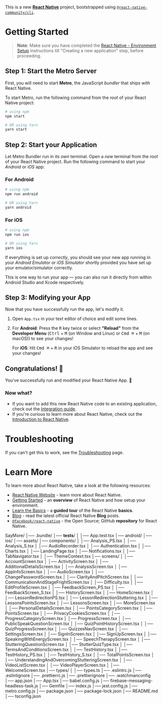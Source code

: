 This is a new [**React Native**](https://reactnative.dev) project, bootstrapped using [`@react-native-community/cli`](https://github.com/react-native-community/cli).

# Getting Started

> **Note**: Make sure you have completed the [React Native - Environment Setup](https://reactnative.dev/docs/environment-setup) instructions till "Creating a new application" step, before proceeding.

## Step 1: Start the Metro Server

First, you will need to start **Metro**, the JavaScript _bundler_ that ships _with_ React Native.

To start Metro, run the following command from the _root_ of your React Native project:

```bash
# using npm
npm start

# OR using Yarn
yarn start
```

## Step 2: Start your Application

Let Metro Bundler run in its _own_ terminal. Open a _new_ terminal from the _root_ of your React Native project. Run the following command to start your _Android_ or _iOS_ app:

### For Android

```bash
# using npm
npm run android

# OR using Yarn
yarn android
```

### For iOS

```bash
# using npm
npm run ios

# OR using Yarn
yarn ios
```

If everything is set up _correctly_, you should see your new app running in your _Android Emulator_ or _iOS Simulator_ shortly provided you have set up your emulator/simulator correctly.

This is one way to run your app — you can also run it directly from within Android Studio and Xcode respectively.

## Step 3: Modifying your App

Now that you have successfully run the app, let's modify it.

1. Open `App.tsx` in your text editor of choice and edit some lines.
2. For **Android**: Press the <kbd>R</kbd> key twice or select **"Reload"** from the **Developer Menu** (<kbd>Ctrl</kbd> + <kbd>M</kbd> (on Window and Linux) or <kbd>Cmd ⌘</kbd> + <kbd>M</kbd> (on macOS)) to see your changes!

   For **iOS**: Hit <kbd>Cmd ⌘</kbd> + <kbd>R</kbd> in your iOS Simulator to reload the app and see your changes!

## Congratulations! :tada:

You've successfully run and modified your React Native App. :partying_face:

### Now what?

- If you want to add this new React Native code to an existing application, check out the [Integration guide](https://reactnative.dev/docs/integration-with-existing-apps).
- If you're curious to learn more about React Native, check out the [Introduction to React Native](https://reactnative.dev/docs/getting-started).

# Troubleshooting

If you can't get this to work, see the [Troubleshooting](https://reactnative.dev/docs/troubleshooting) page.

# Learn More

To learn more about React Native, take a look at the following resources:

- [React Native Website](https://reactnative.dev) - learn more about React Native.
- [Getting Started](https://reactnative.dev/docs/environment-setup) - an **overview** of React Native and how setup your environment.
- [Learn the Basics](https://reactnative.dev/docs/getting-started) - a **guided tour** of the React Native **basics**.
- [Blog](https://reactnative.dev/blog) - read the latest official React Native **Blog** posts.
- [`@facebook/react-native`](https://github.com/facebook/react-native) - the Open Source; GitHub **repository** for React Native.

SayMore/
│── .bundle/
│── **tests**/
│ │── App.test.tsx
│── android/
│── ios/
│── assets/
│── components/
│ │── Analysis_PS.tsx
│ │── Analysis_S.tsx
│ │── AudioRecorder.tsx
│ │── Authentication.tsx
│ │── Charts.tsx
│ │── LandingPage.tsx
│ │── Notifications.tsx
│ │── TabNavigator.tsx
│ │── ThemeContext.tsx
│── screens/
│ │── AccountScreen.tsx
│ │── ActivityScreen.tsx
│ │── AdditionalDetailsScreen.tsx
│ │── AnalysisScreen.tsx
│ │── AppInfoScreen.tsx
│ │── AudioScreen.tsx
│ │── ChangePasswordScreen.tsx
│ │── ClarityAndPitchScreen.tsx
│ │── CommunicationAndStageFrightScreen.tsx
│ │── Difficulty.tsx
│ │── EditProfileScreen.tsx
│ │── FeedbackScreen_PS.tsx
│ │── FeedbackScreen_S.tsx
│ │── HistoryScreen.tsx
│ │── HomeScreen.tsx
│ │── LessonRedirectionPS.tsx
│ │── LessonRedirectionStuttering.tsx
│ │── LessonsPointsScreen.tsx
│ │── LessonsScreen.tsx
│ │── MoreScreen.tsx
│ │── PersonalDetailsScreen.tsx
│ │── PointsCategoryScreen.tsx
│ │── PointsScreen.tsx
│ │── PrivacyCookiesScreen.tsx
│ │── ProgressCategoryScreen.tsx
│ │── ProgressScreen.tsx
│ │── PublicSpeakQuestionScreen.tsx
│ │── QuizPointHistoryScreen.tsx
│ │── QuizProgressScreen.tsx
│ │── QuizzesNavScreen.tsx
│ │── SettingsScreen.tsx
│ │── SignInScreen.tsx
│ │── SignUpScreen.tsx
│ │── SpeakingWithEnergyScreen.tsx
│ │── SpeechTherapyScreen.tsx
│ │── StutteringQuestionScreen.tsx
│ │── StutterQuizType.tsx
│ │── TermsAndConditionsScreen.tsx
│ │── TestHistory.tsx
│ │── TestHistory_PS.tsx
│ │── TestHistory_S.tsx
│ │── TotalPointsScreen.tsx
│ │── UnderstandingAndOvercomingStutteringScreen.tsx
│ │── VideoListScreen.tsx
│ │── VideoPlayerScreen.tsx
│ │── WelcomeScreen.tsx
│── types/
│ │── types.ts
│── .eslintrc.js
│── .eslintignore
│── .prettierrc.js
│── .prettierignore
│── .watchmanconfig
│── app.json
│── App.tsx
│── babel.config.js
│── firebase-messaging-headless-task.js
│── Gemfile
│── index.js
│── jest.config.js
│── metro.config.js
│── package.json
│── package-lock.json
│── README.md
│── tsconfig.json
